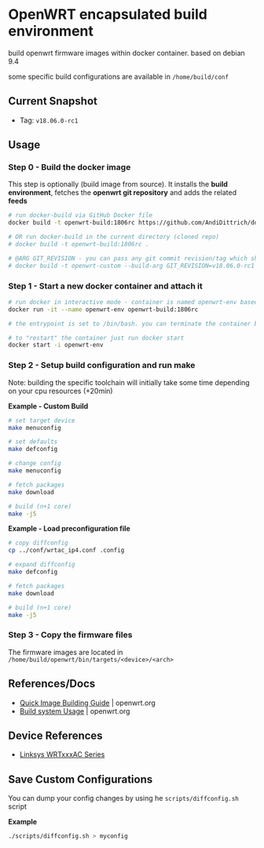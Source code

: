 OpenWRT encapsulated build environment
========================================

build openwrt firmware images within docker container. based on debian 9.4

some specific build configurations are available in `/home/build/conf`

Current Snapshot
-------------------

* Tag: `v18.06.0-rc1`

Usage
-------------------

### Step 0 - Build the docker image ###

This step is optionally (build image from source). It installs the **build environment**, fetches the **openwrt git repository** and adds the related **feeds**

```bash
# run docker-build via GitHub Docker file
docker build -t openwrt-build:1806rc https://github.com/AndiDittrich/dockerfiles.git#master:openwrt-build

# OR run docker-build in the current directory (cloned repo)
# docker build -t openwrt-build:1806rc .

# @ARG GIT_REVISION - you can pass any git commit revision/tag which should be checked-out
# docker build -t openwrt-custom --build-arg GIT_REVISION=v18.06.0-rc1 https://github.com/AndiDittrich/dockerfiles.git#master:openwrt-build
```

### Step 1 - Start a new docker container and attach it ###

```bash
# run docker in interactive mode - container is named openwrt-env based on previous created image
docker run -it --name openwrt-env openwrt-build:1806rc

# the entrypoint is set to /bin/bash. you can terminate the container by typing "exit<enter>"

# to "restart" the container just run docker start
docker start -i openwrt-env
```

### Step 2 - Setup build configuration and run make ###

Note: building the specific toolchain will initially take some time depending on your cpu resources (+20min)

**Example - Custom Build**

```bash
# set target device
make menuconfig

# set defaults
make defconfig

# change config
make menuconfig

# fetch packages
make download

# build (n+1 core)
make -j5
```

**Example - Load preconfiguration file**

```bash
# copy diffconfig
cp ../conf/wrtac_ip4.conf .config

# expand diffconfig
make defconfig

# fetch packages
make download

# build (n+1 core)
make -j5
```

### Step 3 - Copy the firmware files ###

The firmware images are located in `/home/build/openwrt/bin/targets/<device>/<arch>`

References/Docs
-------------------

* [Quick Image Building Guide](https://openwrt.org/docs/guide-developer/quickstart-build-images) | openwrt.org
* [Build system Usage](https://openwrt.org/docs/guide-developer/build-system/use-buildsystem) | openwrt.org


Device References 
-------------------

* [Linksys WRTxxxAC Series](https://openwrt.org/toh/linksys/wrt_ac_series)


Save Custom Configurations
----------------------------

You can dump your config changes by using he `scripts/diffconfig.sh` script

**Example**

```bash
./scripts/diffconfig.sh > myconfig
```
